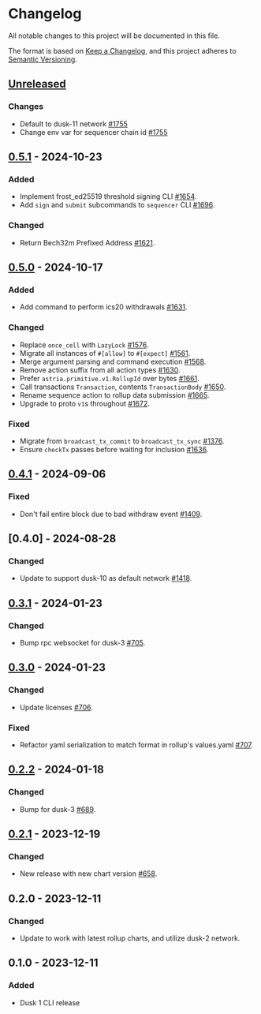 <!-- markdownlint-disable no-duplicate-heading -->

# Changelog

All notable changes to this project will be documented in this file.

The format is based on [Keep a Changelog](https://keepachangelog.com/en/1.1.0/),
and this project adheres to [Semantic Versioning](https://semver.org/spec/v2.0.0.html).

## [Unreleased]

### Changes

- Default to dusk-11 network [#1755](https://github.com/astriaorg/astria/pull/1755)
- Change env var for sequencer chain id [#1755](https://github.com/astriaorg/astria/pull/1755)

## [0.5.1] - 2024-10-23

### Added

- Implement frost_ed25519 threshold signing CLI [#1654](https://github.com/astriaorg/astria/pull/1654).
- Add `sign` and `submit` subcommands to `sequencer` CLI [#1696](https://github.com/astriaorg/astria/pull/1696).

### Changed

- Return Bech32m Prefixed Address [#1621](https://github.com/astriaorg/astria/pull/1621).

## [0.5.0] - 2024-10-17

### Added

- Add command to perform ics20 withdrawals [#1631](https://github.com/astriaorg/astria/pull/1631).

### Changed

- Replace `once_cell` with `LazyLock` [#1576](https://github.com/astriaorg/astria/pull/1576).
- Migrate all instances of `#[allow]` to `#[expect]` [#1561](https://github.com/astriaorg/astria/pull/1561).
- Merge argument parsing and command execution [#1568](https://github.com/astriaorg/astria/pull/1568).
- Remove action suffix from all action types [#1630](https://github.com/astriaorg/astria/pull/1630).
- Prefer `astria.primitive.v1.RollupId` over bytes [#1661](https://github.com/astriaorg/astria/pull/1661).
- Call transactions `Transaction`, contents `TransactionBody` [#1650](https://github.com/astriaorg/astria/pull/1650).
- Rename sequence action to rollup data submission [#1665](https://github.com/astriaorg/astria/pull/1665).
- Upgrade to proto `v1`s throughout [#1672](https://github.com/astriaorg/astria/pull/1672).

### Fixed

- Migrate from `broadcast_tx_commit` to `broadcast_tx_sync` [#1376](https://github.com/astriaorg/astria/pull/1376).
- Ensure `checkTx` passes before waiting for inclusion [#1636](https://github.com/astriaorg/astria/pull/1636).

## [0.4.1] - 2024-09-06

### Fixed

- Don't fail entire block due to bad withdraw event [#1409](https://github.com/astriaorg/astria/pull/1409).

## [0.4.0] - 2024-08-28

### Changed

- Update to support dusk-10 as default network [#1418](https://github.com/astriaorg/astria/pull/1418).

## [0.3.1] - 2024-01-23

### Changed

- Bump rpc websocket for dusk-3 [#705](https://github.com/astriaorg/astria/pull/705).

## [0.3.0] - 2024-01-23

### Changed

- Update licenses [#706](https://github.com/astriaorg/astria/pull/706).

### Fixed

- Refactor yaml serialization to match format in rollup's values.yaml [#707](https://github.com/astriaorg/astria/pull/707).

## [0.2.2] - 2024-01-18

### Changed

- Bump for dusk-3 [#689](https://github.com/astriaorg/astria/pull/689).

## [0.2.1] - 2023-12-19

### Changed

- New release with new chart version [#658](https://github.com/astriaorg/astria/pull/658).

## 0.2.0 - 2023-12-11

### Changed

- Update to work with latest rollup charts, and utilize dusk-2 network.

## 0.1.0 - 2023-12-11

### Added

- Dusk 1 CLI release

[unreleased]: https://github.com/astriaorg/astria/compare/cli-v0.5.1...HEAD
[0.5.1]: https://github.com/astriaorg/astria/compare/cli-v0.5.0...cli-v0.5.1
[0.5.0]: https://github.com/astriaorg/astria/compare/cli-v0.4.1...cli-v0.5.0
[0.4.1]: https://github.com/astriaorg/astria/compare/cli-v0.4.0...cli-v0.4.1
[0.3.1]: https://github.com/astriaorg/astria/compare/cli-v0.3.0...cli-v0.3.1
[0.3.0]: https://github.com/astriaorg/astria/compare/cli-v0.2.2...cli-v0.3.0
[0.2.2]: https://github.com/astriaorg/astria/compare/cli-v0.2.1...cli-v0.2.2
[0.2.1]: https://github.com/astriaorg/astria/compare/cli-v0.2.0...cli-v0.2.1
